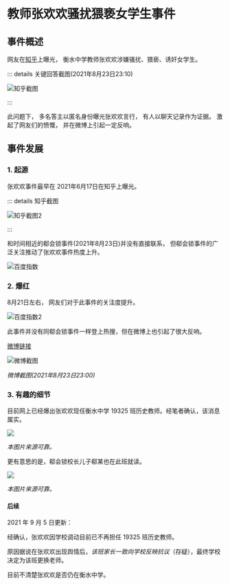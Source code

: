 # 教师张欢欢骚扰猥亵女学生事件

## 事件概述

网友在[知乎](https://www.zhihu.com/question/465486182)上曝光， 衡水中学教师张欢欢涉嫌骚扰、猥亵、诱奸女学生。 

::: details 关键回答截图(2021年8月23日23:10)

![知乎截图](/img/docs/event/zhanghuanhuan/121c4b7e5b99cce32df027d3e68b3906.png)

:::

此问题下， 多名答主以匿名身份曝光张欢欢言行， 有人以聊天记录作为证据。 激起了网友们的愤慨， 并在微博上引起一定反响。

## 事件发展

### 1. 起源

张欢欢事件最早在 2021年6月17日在知乎上曝光。 

::: details 知乎截图

![知乎截图2](/img/docs/event/zhanghuanhuan/14e69a9bc069573fe8b88949cc431f02.png)

:::

和时间相近的郗会锁事件(2021年8月23日)并没有直接联系， 但郗会锁事件的广泛关注推动了张欢欢事件热度上升。


![百度指数](/img/docs/event/zhanghuanhuan/d267c84822030af5c6cf68d3f54b08e6.png)

### 2. 爆红

8月21日左右， 网友们对于此事件的关注度提升。

![百度指数2](/img/docs/event/zhanghuanhuan/902d855b0186994504a3b0cd690bc0f2.png)

此事件并没有同郗会锁事件一样登上热搜，但在微博上也引起了很大反响。

[微博链接](https://weibo.com/7584844316/KuBkkqMIn?refer_flag=1001030103_&type=comment#_rnd1629727883419)




![微博截图](/img/docs/event/zhanghuanhuan/95a945c3e051e3002dbecd3155e5e2d5.png)

*微博截图(2021年8月23日23:00)*


### 3. 有趣的细节

目前网上已经爆出张欢欢现任衡水中学 19325 班历史教师。经笔者确认，该消息属实。

![](/img/docs/event/zhanghuanhuan/0c4a5cc578df03cf65877d9e6643fe3b.png)

*本图片来源可靠。*


更有意思的是，郗会锁校长儿子郗某也在此班就读。

![](/img/docs/event/zhanghuanhuan/f1b79692e1d9bc274d3d319b258884bf.png)

*本图片来源可靠。*

#### 后续

2021 年 9 月 5 日更新：

经确认，张欢欢因学校调动目前已不再担任 19325 班历史教师。

原因据说在张欢欢出现舆情后，*该班家长一致向学校反映抗议*（存疑），最终学校决定为该班更换老师。

目前不清楚张欢欢是否仍在衡水中学。
